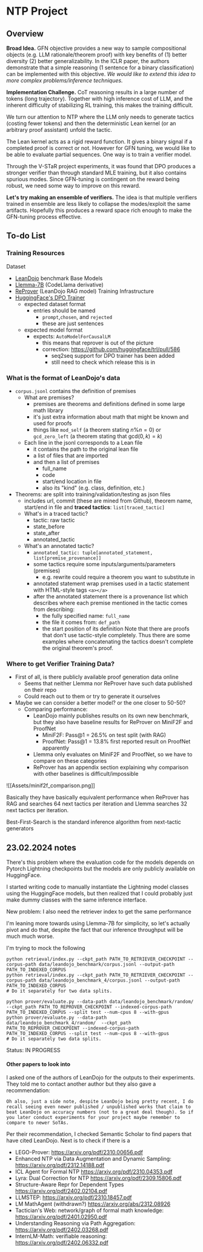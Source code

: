 # NTP Project

## Overview
**Broad Idea.** GFN objective provides a new way to sample compositional objects (e.g. LLM rationale/theorem proof) with key benefits of (1) better diversity (2) better generalizability. In the ICLR paper, the authors demonstrate that a simple reasoning (1 sentence for a binary classification) can be implemented with this objective. *We would like to extend this idea to more complex problems/inference techniques.*

**Implementation Challenge.** CoT reasoning results in a large number of tokens (long trajectory). Together with high inference cost of LLM, and the inherent difficulty of stabilizing RL training, this makes the training difficult.

We turn our attention to NTP where the LLM only needs to generate tactics (costing fewer tokens) and then the deterministic Lean kernel (or an arbitrary proof assistant) unfold the tactic.

The Lean kernel acts as a rigid reward function. It gives a binary signal if a completed proof is correct or not. However for GFN tuning, we would like to be able to evaluate partial sequences. One way is to train a verifier model.

Through the V-STaR project experiments, it was found that DPO produces a stronger verifier than through standard MLE training, but it also contains spurious modes. Since GFN-tuning is contingent on the reward being robust, we need some way to improve on this reward.

**Let's try making an ensemble of verifiers.** The idea is that multiple verifiers trained in ensemble are less likely to collapse the modes/exploit the same artifacts. Hopefully this produces a reward space rich enough to make the GFN-tuning process effective.

## To-do List

### Training Resources
Dataset
- [LeanDojo](https://leandojo.org) benchmark
Base Models
- [Llemma-7B](https://huggingface.co/EleutherAI/llemma_7b) (CodeLlama derivative)
- [ReProver](https://github.com/lean-dojo/ReProver) (LeanDojo RAG model)
Training Infrastructure
- [HuggingFace's DPO Trainer](https://huggingface.co/docs/trl/main/en/dpo_trainer)
	- expected dataset format
		- entries should be named 
			- `prompt`,`chosen`, and `rejected`
			- these are just sentences
	- expected model format
		- expects: `AutoModelForCausalLM`
			- this means that reprover is out of the picture
			- correction: https://github.com/huggingface/trl/pull/586
				- seq2seq support for DPO trainer has been added
				- still need to check which release this is in

### What is the format of LeanDojo's data
- `corpus.jsonl` contains the definition of premises
	- What are premises?
		- premises are theorems and definitions defined in some large math library
		- it's just extra information about math that might be known and used for proofs
		- things like `mod_self` (a theorem stating $n \% n = 0$) or `gcd_zero_left` (a theorem stating that $\text{gcd}(0,k) = k$)
	- Each line in the jsonl corresponds to a Lean file
		- it contains the path to the original lean file
		- a list of files that are imported
		- and then a list of premises
			- full_name
			- code
			- start/end location in file
			- also its "kind" (e.g. class, definition, etc.)
- Theorems: are split into training/validation/testing as json files
	- includes url, commit (these are mined from Github), theorem name, start/end in file and **traced tactics**: `list[traced_tactic]`
	- What's in a traced tactic?
		- tactic: raw tactic
		- state_before
		- state_after
		- annotated_tactic
	- What's an annotated tactic?
		- `annotated_tactic: tuple[annotated_statement, list[premise_provenance]]`
		- some tactics require some inputs/arguments/parameters (premises)
			- e.g. rewrite could require a theorem you want to substitute in
		- annotated statement wrap premises used in a tactic statement with HTML-style tags `<a></a>`
		- after the annotated  statement there is a provenance list which describes where each premise mentioned in the tactic comes from describing:
			- the fully specified name: `full_name`
			- the file it comes from: `def_path`
			- the start position of its definition
Note that there are proofs that don't use tactic-style completely.
Thus there are some examples where concatenating the tactics doesn't complete the original theorem's proof.
### Where to get Verifier Training Data?
- First of all, is there publicly available proof generation data online
	- Seems that neither Llemma nor ReProver have such data published on their repo
	- Could reach out to them or try to generate it ourselves
- Maybe we can consider a better model? or the one closer to 50-50?
	- Comparing performance:
		- LeanDojo mainly publishes results on its own new benchmark, but they also have baseline results for ReProver on MiniF2F and ProofNet
			- MiniF2F: Pass@1 = 26.5% on test split (with RAG)
			- ProofNet: Pass@1 = 13.8% first reported result on ProofNet apparently
		- Llemma only evaluates on MiniF2F and ProofNet, so we have to compare on these categories
		- ReProver has an appendix section explaining why comparison with other baselines is difficult/impossible

![[Assets/minif2f_comparison.png]]

Basically they have basically equivalent performance when ReProver has RAG and searches 64 next tactics per iteration and Llemma searches 32 next tactics per iteration.

Best-First-Search is the standard inference algorithm from next-tactic generators


## 23.02.2024 notes
There's this problem where the evaluation code for the models depends on Pytorch Lightning checkpoints but the models are only publicly available on HuggingFace.

I started writing code to manually instantiate the Lightning model classes using the HuggingFace models, but then realized that I could probably just make dummy classes with the same inference interface. 

New problem: I also need the retriever index to get the same performance

I'm leaning more towards using Llemma-7B for simplicity, so let's actually pivot and do that, despite the fact that our inference throughput will be much much worse.

I'm trying to mock the following

```
python retrieval/index.py --ckpt_path PATH_TO_RETRIEVER_CHECKPOINT --corpus-path data/leandojo_benchmark/corpus.jsonl --output-path PATH_TO_INDEXED_CORPUS
python retrieval/index.py --ckpt_path PATH_TO_RETRIEVER_CHECKPOINT --corpus-path data/leandojo_benchmark_4/corpus.jsonl --output-path PATH_TO_INDEXED_CORPUS
# Do it separately for two data splits.

python prover/evaluate.py --data-path data/leandojo_benchmark/random/  --ckpt_path PATH_TO_REPROVER_CHECKPOINT --indexed-corpus-path PATH_TO_INDEXED_CORPUS --split test --num-cpus 8 --with-gpus
python prover/evaluate.py --data-path data/leandojo_benchmark_4/random/  --ckpt_path PATH_TO_REPROVER_CHECKPOINT --indexed-corpus-path PATH_TO_INDEXED_CORPUS --split test --num-cpus 8 --with-gpus
# Do it separately two data splits.
```

Status: IN PROGRESS
#### Other papers to look into
I asked one of the authors of LeanDojo for the outputs to their experiments. They told me to contact another author but they also gave a recommendation: 
```
Oh also, just a side note, despite LeanDojo being pretty recent, I do recall seeing even newer published / unpublished works that claim to beat LeanDojo on accuracy numbers (not to a great deal though). So if you later conduct experiments for your project maybe remember to compare to newer SoTAs.
```

Per their recommendation, I checked Semantic Scholar to find papers that have cited LeanDojo.
Next is to check if there is a 
- LEGO-Prover: https://arxiv.org/pdf/2310.00656.pdf
- Enhanced NTP via Data Augmentation and Dynamic Sampling: https://arxiv.org/pdf/2312.14188.pdf
- ICL Agent for Formal NTP https://arxiv.org/pdf/2310.04353.pdf
- Lyra: Dual Correction for NTP https://arxiv.org/pdf/2309.15806.pdf
- Structure-Aware Repr for Dependent Types https://arxiv.org/pdf/2402.02104.pdf
- LLMSTEP: https://arxiv.org/pdf/2310.18457.pdf
- LM MathAgent (withdrawn?) https://arxiv.org/abs/2312.08926
- Tactician's Web: network/graph of formal math knowledge: https://arxiv.org/pdf/2401.02950.pdf
- Understanding Reasoning via Path Aggregation: https://arxiv.org/pdf/2402.03268.pdf
- InternLM-Math: verifiable reasoning: https://arxiv.org/pdf/2402.06332.pdf